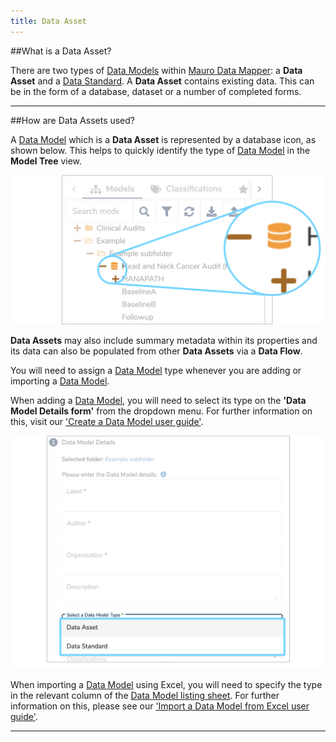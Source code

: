 ```yaml
---
title: Data Asset
---
```


##What is a Data Asset?

There are two types of [Data Models](../data-model/data-model.md) within [Mauro Data Mapper](https://modelcatalogue.cs.ox.ac.uk/mdm-ui/#/home): a **Data Asset** and a [Data Standard](../data-standard/data-standard.md). 
A **Data Asset** contains existing data. This can be in the form of a database, dataset or a number of completed forms. 

---
##How are Data Assets used?

A [Data Model](../data-model/data-model.md) which is a **Data Asset** is represented by a database icon, as shown below. This helps to quickly identify the type of [Data Model](../data-model/data-model.md) in the **Model Tree** view. 

![Screenshot of Data Asset icon](data-asset-icon.png)

**Data Assets** may also include summary metadata within its properties and its data can also be populated from other **Data Assets** via a **Data Flow**. 

You will need to assign a [Data Model](../data-model/data-model.md) type whenever you are adding or importing a [Data Model](../data-model/data-model.md). 

When adding a [Data Model](../data-model/data-model.md), you will need to select its type on the **'Data Model Details form'** from the dropdown menu. For further information on this, visit our ['Create a Data Model user guide'](../../user-guides/create-a-data-model/create-a-data-model.md). 

![Screenshot of Data Type section of Data Model details form](data-model-details-form-data-type.png)

When importing a [Data Model](../data-model/data-model.md) using Excel, you will need to specify the type in the relevant column of the [Data Model listing sheet](../../user-guides/import-data-model-from-excel/import-data-model-from-excel.md#listing-sheet). For further information on this, please see our ['Import a Data Model from Excel user guide'](../../user-guides/import-data-model-from-excel/import-data-model-from-excel.md). 

---

